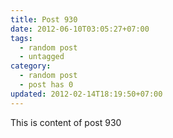 ```yaml
---
title: Post 930
date: 2012-06-10T03:05:27+07:00
tags:
  - random post
  - untagged
category:
  - random post
  - post has 0
updated: 2012-02-14T18:19:50+07:00
---
```

This is content of post 930